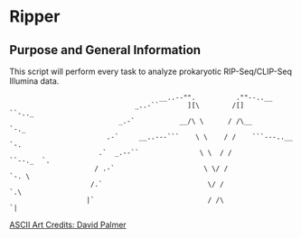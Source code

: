 # Ripper

## Purpose and General Information

This script will perform every task to analyze prokaryotic RIP-Seq/CLIP-Seq Illumina data.

```
                                     __..--"".          .""--..__             
                               _..-``       ][\        /[]       ``-.._       
                           _.-`           __/\ \      / /\__           `-._   
                        .-`     __..---```    \ \    / /    ```---..__     `-.
                      .`  _.--``               \ \  / /               ``--._  `.
                     / .-`                      \ \/ /                      `-. \
                    /.`                          \/ /                          `.\
                   |`                            / /\                            `|

```

[ASCII Art Credits: David Palmer](http://www.ascii-art.de/ascii/s/scythe.txt)

